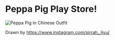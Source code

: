# Peppa Pig Play Store!
![Peppa Pig in Chinese Outfit](https://i.imgur.com/ic1GezS.png)

Drawn by https://www.instagram.com/sirrah_.liyu/

